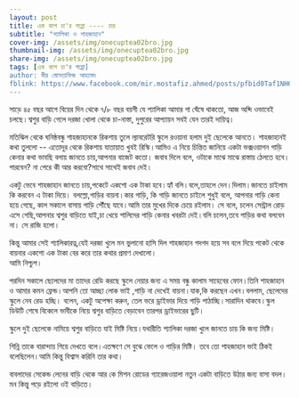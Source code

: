 ```yaml
---
layout: post
title: এক কাপ চা'র গপ্পো ---- চার
subtitle: "শ্যালিকা ও শাহজাহান"
cover-img: /assets/img/onecuptea02bro.jpg
thumbnail-img: /assets/img/onecuptea02bro.jpg
share-img: /assets/img/onecuptea02bro.jpg
tags: [এক কাপ চা'র গপ্পো]
author: মীর মোসতাফিজ আহমেদ
fblink: https://www.facebook.com/mir.mostafiz.ahmed/posts/pfbid0Taf1NH66gHhaGPu98hmNbwJScU62TsFPc8rJwyzLKi5ucesgf651kVJ6XUygc11ml
---
```

<p>সাড়ে ৪৫ বছর আগে বিয়ের দিন থেকে ৭/৮ বছর বয়সী যে শ্যালিকা আমার গা ঘেঁষে থাকতো, আজ অব্দি ওভাবেই চলছে।শ্বশুর বাড়ি গেলে দরজা খোলা থেকে চা-নাস্তা, দুপুরের আপ্যায়ন সবই যেন তারই দায়িত্ব। 
</p>
<p>মতিঝিল থেকে ঘনিষ্ঠবন্ধু শাহজাহানকে রিকশায় তুলে ল্যাবরেটরি স্কুলে রওয়ানা হলাম দুই ছেলেকে আনতে। শাহজাহানই কথা তুললো -- এতোদূর থেকে রিকশায় যাতায়াত খুবই রিস্কি।আমিও এ নিয়ে চিন্তিত জানিয়ে একটা ভক্সওয়াগন গাড়ি কেনার কথা ভাবছি  বলায় জানতে চায়,আপনার বাজেট কতো। জবাব দিলে বলে, ওটাকে মাঝে মাঝে রাস্তায় ঠেলতে হবে।পারবেন? না পেরে কী আর করবো?সাথে সাথেই জবাব দেই।</p>
<p>একটু ভেবে শাহজাহান জানতে চায়,পকেটে একশো এক টাকা হবে।হ্যাঁ বলি।বলে,তাহলে দেন।দিলাম।জানতে চাইলাম কি করবেন এ টাকা দিয়ে। বলল্লো,গাড়ির বায়না।কার গাড়ি, কি গাড়ি জানতে চাইলে শুধুই বলে, আপনার গাড়ি কেনা হয়ে গেছে, কাল সকালে বাসায় গাড়ি পৌঁছে যাবে।আমি তার মুখের দিকে চেয়ে রইলাম। সে বলে, চলেন সেন্ট্রাল রোড় এসে গেছি,আপনার শ্বশুর বাড়িতে যাই,চা খেয়ে শালিদের গাড়ি কেনার খবরটা দেই।বলি চলেন,তবে গাড়ির কথা বলবেন না। সে রাজি হলো।
</p>
<p>কিন্তু আমার সেই শ্যালিকারত্ন,যেই দরজা খুলে মন ভুলানো হাসি দিল শাহজাহান গদগদ হয়ে সব বলে দিয়ে পকেট থেকে বায়নার একশো এক টাকা বের করে তার কথার প্রমাণ দেখালো।<br>
আমি নিশ্চুপ।
</p>
<p>পরদিন সকালে ছেলেদের মা তাদের রেডি করছে স্কুলে নেয়ার জন্য এ সময় বন্ধু কালাম সাহেবের ফোন।তিনি শাহজাহান ও আমার কমন ফ্রেন্ড।আপনি তো আচ্ছা লোক ভাই ,গাড়ি না দেখেই বায়না।যাক,কি করছেন এখন।বললাম, ছেলেদের স্কুলে নেব রেড হচ্ছি। বলেন, একটু অপেক্ষা করুন, তেল ভরে ড্রাইভার দিয়ে  গাড়ি পাঠাচ্ছি।সারাদিন থাকবে।স্কুল ডিউটি শেষে বিকেলে ভাবীকে নিয়ে শ্বশুর বাড়িতে বেড়াবেন তারপর ড্রাইভারের ছুটি।</p>
<p>স্কুলে দুই ছেলেকে নামিয়ে শ্বশুর বাড়িতে যাই মিষ্টি নিয়ে।যথারীতি শ্যালিকা দরজা খুলে জানতে চায় কি জন্য মিষ্টি। 
</p>
<p>গিন্নি তাকে বারান্দায় গিয়ে দেখতে বলে।এতক্ষণে সে বুঝে ফেলে ও গাড়ির মিষ্টি। তবে তো শাহজাহান ভাই ঠিকই বলেছিলেন।আমি কিন্তু বিশ্বাস করিনি তার কথা। 
</p>
<p>বাবলাদের সেকেন্ড লেনের বাড়ি থেকে আর কে মিশন রোডের গ্যারেজওয়ালা নতুন একটা বাড়িতে উঠার জন্য বাসা বদল।মন কিন্তু পড়ে রইলো ওই বাড়িতে।</p>




